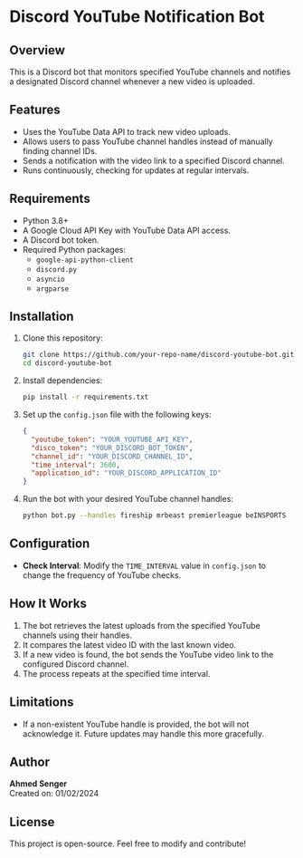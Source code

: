 # Discord YouTube Notification Bot

## Overview
This is a Discord bot that monitors specified YouTube channels and notifies a designated Discord channel whenever a new video is uploaded.

## Features
- Uses the YouTube Data API to track new video uploads.
- Allows users to pass YouTube channel handles instead of manually finding channel IDs.
- Sends a notification with the video link to a specified Discord channel.
- Runs continuously, checking for updates at regular intervals.

## Requirements
- Python 3.8+
- A Google Cloud API Key with YouTube Data API access.
- A Discord bot token.
- Required Python packages:
  - `google-api-python-client`
  - `discord.py`
  - `asyncio`
  - `argparse`

## Installation
1. Clone this repository:
   ```sh
   git clone https://github.com/your-repo-name/discord-youtube-bot.git
   cd discord-youtube-bot
   ```
2. Install dependencies:
   ```sh
   pip install -r requirements.txt
   ```
3. Set up the `config.json` file with the following keys:
   ```json
   {
     "youtube_token": "YOUR_YOUTUBE_API_KEY",
     "disco_token": "YOUR_DISCORD_BOT_TOKEN",
     "channel_id": "YOUR_DISCORD_CHANNEL_ID",
     "time_interval": 3600,
     "application_id": "YOUR_DISCORD_APPLICATION_ID"
   }
   ```
4. Run the bot with your desired YouTube channel handles:
   ```sh
   python bot.py --handles fireship mrbeast premierleague beINSPORTS
   ```

## Configuration
- **Check Interval**: Modify the `TIME_INTERVAL` value in `config.json` to change the frequency of YouTube checks.

## How It Works
1. The bot retrieves the latest uploads from the specified YouTube channels using their handles.
2. It compares the latest video ID with the last known video.
3. If a new video is found, the bot sends the YouTube video link to the configured Discord channel.
4. The process repeats at the specified time interval.

## Limitations
- If a non-existent YouTube handle is provided, the bot will not acknowledge it. Future updates may handle this more gracefully.

## Author
**Ahmed Senger**  
Created on: 01/02/2024

## License
This project is open-source. Feel free to modify and contribute!
